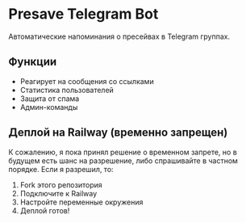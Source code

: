 # Presave Telegram Bot

Автоматические напоминания о пресейвах в Telegram группах.

## Функции
- Реагирует на сообщения со ссылками
- Статистика пользователей
- Защита от спама
- Админ-команды

## Деплой на Railway (временно запрещен)
К сожалению, я пока принял решение о временном запрете, но в будущем есть шанс на разрешение, либо спрашивайте в частном порядке.
Если я разрешил, то:
1. Fork этого репозитория
2. Подключите к Railway
3. Настройте переменные окружения
4. Деплой готов!
